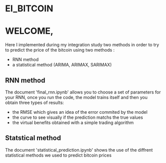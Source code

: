 # EI_BITCOIN

# WELCOME, 

Here I implemented during my integration study two methods in order to try to predict the price of the bitcoin using two methods : 
- RNN method 
- a statistical method (ARIMA, ARIMAX, SARIMAX)


## RNN method

The document 'final_rnn.ipynb' allows you to choose a set of parameters for your RNN, 
once you run the code, the model trains itself and then you obtain three types of results:
- the RMSE which gives an idea of the error commited by the model
- the curve to see visually if the prediction matchs the true values
- the virtual benefits obtained with a simple trading algorithm

## Statstical method

The document 'statistical_prediction.ipynb' shows the use of the diffrent statistical methods we used to predict bitcoin prices

